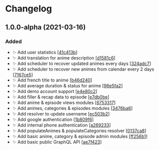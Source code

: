 # Changelog

<a name="1.0.0-alpha"></a>
## 1.0.0-alpha (2021-03-16)

### Added

- ✨ Add user statistics [[41c413b](https://github.com/ishiro-io/ishiro-server/commit/41c413ba219e8bae0d3ed449b7c0cc14db1e6a31)]
- ✨ Add translation for anime description [[d1581c6](https://github.com/ishiro-io/ishiro-server/commit/d1581c6c07f60ff5e9fd787979fa6acf1cab6e9a)]
- ✨ Add scheduler to recover updated animes every days [[324adc7](https://github.com/ishiro-io/ishiro-server/commit/324adc719cc19aa8f10355c901acf2ecd5fc3722)]
- ✨ Add scheduler to recover new animes from calendar every 2 days [[7167ce5](https://github.com/ishiro-io/ishiro-server/commit/7167ce509cbcb7f029f2011ab4db617c3dcd85df)]
- ✨ Add french title to anime [[b46d240](https://github.com/ishiro-io/ishiro-server/commit/b46d2401a93a08c1e5891f19bc1a2e0001c7dba1)]
- ✨ Add average duration &amp; status for anime [[96e5fa2](https://github.com/ishiro-io/ishiro-server/commit/96e5fa23000b6187b042b7592f085066883da118)]
- ✨ Add demo account support [[e4e80c2](https://github.com/ishiro-io/ishiro-server/commit/e4e80c230b1cb35c1c79d295bb967fb4f78a57d6)]
- ✨ Add filler &amp; recap data to episode [[e7db0be](https://github.com/ishiro-io/ishiro-server/commit/e7db0be2ddc536e03ed1d15e87f52954399a461e)]
- ✨ Add anime &amp; episode views modules [[6753317](https://github.com/ishiro-io/ishiro-server/commit/67533179d9e16e12837f202fae757dd7695c9d16)]
- ✨ Add animes, categories &amp; episodes modules [[3476ba6](https://github.com/ishiro-io/ishiro-server/commit/3476ba61a00b1447be0322157417b0455b6c1441)]
- ✨ Add resolver to update username [[ec503b2](https://github.com/ishiro-io/ishiro-server/commit/ec503b2816eaeb96f2dc1b918f4f8402af6b949b)]
- ✨ Add google authentication [[1b809f6](https://github.com/ishiro-io/ishiro-server/commit/1b809f656e8d05fda0769cdb4853fb9dff9375d7)]
- ✨ Add internal phone authentication [[a269233](https://github.com/ishiro-io/ishiro-server/commit/a26923311efb254829c42ce30020cdd1adb76f2d)]
- ✨ Add populateAnimes &amp; populateCategories resolver [[0137ca8](https://github.com/ishiro-io/ishiro-server/commit/0137ca894b75b80fbfdc435a5032ae0b38c96d24)]
- ✨ Add basic anime, category &amp; episode admin modules [[ff256b1](https://github.com/ishiro-io/ishiro-server/commit/ff256b1727ba461303903f57dc969edb82dc40ac)]
- ✨ Add basic public GraphQL API [[ae7f423](https://github.com/ishiro-io/ishiro-server/commit/ae7f4237bcf08442982082beb12a04678237a5b5)]